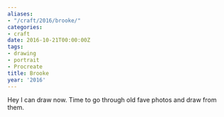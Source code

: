 ```yaml
---
aliases:
- "/craft/2016/brooke/"
categories:
- craft
date: 2016-10-21T00:00:00Z
tags:
- drawing
- portrait
- Procreate
title: Brooke
year: '2016'
---
```

Hey I can draw now. Time to go through old fave photos and draw from them.
